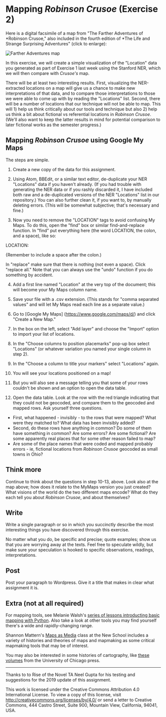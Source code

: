 # Mapping *Robinson Crusoe* (Exercise 2)

Here is a digital facsimile of a map from "The Farther Adventures of *Robinson Crusoe," also included in the fourth edition of *The Life and Strange Surprising Adventures" (click to enlarge):

![Farther Adventures map](http://pierre-marteau.com/editions/1719-robinson-crusoe/illus/1719-rc-vol-2-map.png)

In this exercise, we will create a simple visualization of the "Location" data you generated as part of Exercise 1 last week using the Stanford NER, which we will then compare with *Crusoe's* map.

There will be at least two interesting results. First, visualizing the NER-extracted locations on a map will give us a chance to make new interpretations of that data, and to compare those interpretations to those we were able to come up with by reading the "Locations" list. Second, there will be a number of locations that our technique will not be able to map. This will 1) help us think critically about our tools and technique but also 2) help us think a bit about fictional vs referential locations in *Robinson Crusoe*. (We'll also want to keep the latter results in mind for potential comparison to later fictional works as the semester progress.)

## Mapping *Robinson Crusoe* using Google My Maps

The steps are simple.

1.  Create a new copy of the data for this assignment.

2.  Using Atom, BBEdit, or a similar text editor, de-duplicate your NER "Locations" data if you haven't already. (If you had trouble with generating the NER data or if you rashly discarded it, I have included both raw and a de-duplicated versions of the NER "Locations" list in our repository.) You can also further clean it, if you want to, by manually deleting errors. (This will be somewhat subjective; that's necessary and fine.)

3.  Now you need to remove the "LOCATION" tags to avoid confusing My Maps. To do this, open the "find" box or similar find-and-replace function. In "find" put everything  here (the word LOCATION, the colon, and a space), like so:

LOCATION:

{Remember to include a space after the colon.)

In "replace" make sure that there is nothing (not even a space).  Click "replace all." Note that you can always use the "undo" function if you do something by accident.

4. Add a first line named "Location" at the very top of the document; this will become your My Maps column name.

5. Save your file with a .csv extension. (This stands for "comma separated values" and will let My Maps read each line as a separate value.)

6. Go to [Google My Maps] (https://www.google.com/maps/d/) and click "Create a New Map."

7. In the box on the left, select "Add layer" and choose the "Import" option to import your list of locations.

8. In the "Choose columns to position placemarks" pop-up box select "Locations" (or whatever variation you named your single column in step 2).

9. In the "Choose a column to title your markers" select "Locations" again.

10. You will see your locations positioned on a map!

11. But you will also see a message telling you that some of your rows couldn't be shown and an option to open the data table.

12. Open the data table. Look at the row with the red triangle indicating that they could not be geocoded, and compare them to the geocoded and mapped rows. Ask yourself three questions.
+ First, what happened - invisibly - to the rows that were mapped? What were they matched to? What data has been invisibly added?
+ Second, do these rows have anything in common? Do some of them have something in common? Are some errors? Are some fictional? Are some apparently real places that for some other reason failed to map?
+ Are some of the place names that were coded and mapped probably errors - ie, fictional locations from *Robinson Crusoe* geocoded as small towns in Ohio?

## Think more

Continue to think about the questions in step 10-13, above. Look also at the map above; how does it relate to the MyMaps version you just created? What visions of the world do the two different maps encode? What do they each tell you about *Robinson Crusoe*, and about themselves?

## Write

Write a single paragraph or so in which you succinctly describe the most interesting things you have discovered through this exercise.

No matter what you do, be specific and precise; quote examples; show us that you are worrying away at the texts. Feel free to speculate wildly, but make sure your speculation is hooked to specific observations, readings, interpretations.

## Post

Post your paragraph to Wordpress. Give it a title that makes in clear what assignment it is.

## Extra (not at all required)

For mapping tools, see Melanie Walsh's [series of lessons introducting basic mapping with Python](https://melaniewalsh.github.io/Intro-Cultural-Analytics/07-Mapping/00-Mapping.html).  Also take a look at other tools you may find yourself there's a wide and rapidly-changing range. 

Shannon Mattern's [Maps as Media](http://www.wordsinspace.net/mapsmedia/fall2018/) class at the New School includes a variety of histories and theories of maps and mapmaking as some critical mapmaking tools that may be of interest.

You may also be interested in some histories of cartography, like [these volumes](http://www.press.uchicago.edu/books/HOC/index.html) from the University of Chicago press.


----------

Thanks to to Rise of the Novel TA Neel Gupta for his testing and suggestions for the 2019 update of this assignment.

This work is licensed under the Creative Commons Attribution 4.0 International License. To view a copy of this license, visit http://creativecommons.org/licenses/by/4.0/ or send a letter to Creative Commons, 444 Castro Street, Suite 900, Mountain View, California, 94041, USA.
